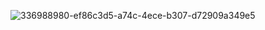![336988980-ef86c3d5-a74c-4ece-b307-d72909a349e5](https://github.com/K-CoB/.github/assets/75469131/a4842d3a-241b-472f-b1b4-075132eb2d68)
